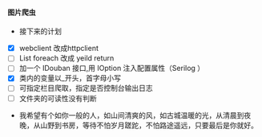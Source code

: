 #### 图片爬虫

- 接下来的计划
 - [x]  webclient 改成httpclient
 - [ ]  List foreach 改成 yeild return
 - [ ]  加一个 IDouban 接口,用 IOption 注入配置属性（Serilog ）
 - [x]  类内的变量以_开头，首字母小写
 - [ ]  可指定栏目爬取，指定是否控制台输出日志
 - [ ]  文件夹的可读性没有判断
 
 - 我希望有个如你一般的人，如山间清爽的风，如古城温暖的光，从清晨到夜晚，从山野到书房，等待不怕岁月蹉跎，不怕路途遥远，只要最后是你就好。